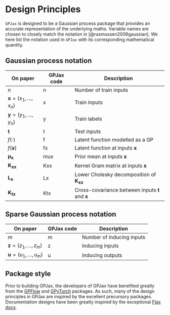 # Design Principles

`GPJax` is designed to be a Gaussian process package that provides an accurate
representation of the underlying maths. Variable names are chosen to closely
match the notation in [@rasmussen2006gaussian]. We here list the notation used
in `GPJax` with its corresponding mathematical quantity.

## Gaussian process notation

| On paper                                    | GPJax code | Description                                                                     |
| ------------------------------------------- | ---------- | ------------------------------------------------------------------------------- |
| $`n`$                                         | n          | Number of train inputs                                                          |
| $`\boldsymbol{x} = (x_1,\dotsc,x_{n})`$       | x          | Train inputs                                                                    |
| $`\boldsymbol{y} = (y_1,\dotsc,y_{n})`$       | y          | Train labels                                                                    |
| $`\boldsymbol{t}`$                            | t          | Test inputs                                                                     |
| $`f(\cdot)`$                                  | f          | Latent function modelled as a GP                                                |
| $`f({\boldsymbol{x}})`$                       | fx         | Latent function at inputs $`\boldsymbol{x}`$                                      |
| $`\boldsymbol{\mu}_{\boldsymbol{x}}`$         | mux         | Prior mean at inputs $`\boldsymbol{x}`$                                           |
| $`\mathbf{K}_{\boldsymbol{x}\boldsymbol{x}}`$ | Kxx        | Kernel Gram matrix at inputs $`\boldsymbol{x}`$                                   |
| $`\mathbf{L}_{\boldsymbol{x}}`$               | Lx         | Lower Cholesky decomposition of $`\boldsymbol{K}_{\boldsymbol{x}\boldsymbol{x}}`$ |
| $`\mathbf{K}_{\boldsymbol{t}\boldsymbol{x}}`$ | Ktx        | Cross-covariance between inputs $`\boldsymbol{t}`$ and $`\boldsymbol{x}`$           |

## Sparse Gaussian process notation

| On paper                              | GPJax code | Description               |
| ------------------------------------- | ---------- | ------------------------- |
| $`m`$                                   | m          | Number of inducing inputs |
| $`\boldsymbol{z} = (z_1,\dotsc,z_{m})`$ | z          | Inducing inputs           |
| $`\boldsymbol{u} = (u_1,\dotsc,u_{m})`$ | u          | Inducing outputs          |

## Package style

Prior to building GPJax, the developers of GPJax have benefited greatly from the
[GPFlow](https://github.com/GPflow/GPflow) and
[GPyTorch](https://github.com/cornellius-gp/gpytorch) packages. As such, many of
the design principles in GPJax are inspired by the excellent precursory
packages. Documentation designs have been greatly inspired by the exceptional
[Flax docs](https://flax.readthedocs.io/en/latest/index.html).
